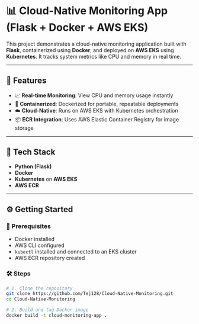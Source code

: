 # 📊 Cloud-Native Monitoring App (Flask + Docker + AWS EKS)

This project demonstrates a cloud-native monitoring application built with **Flask**, containerized using **Docker**, and deployed on **AWS EKS** using **Kubernetes**. It tracks system metrics like CPU and memory in real time.

---

## 🚀 Features

- 📈 **Real-time Monitoring**: View CPU and memory usage instantly
- 🐳 **Containerized**: Dockerized for portable, repeatable deployments
- ☁️ **Cloud-Native**: Runs on AWS EKS with Kubernetes orchestration
- 📦 **ECR Integration**: Uses AWS Elastic Container Registry for image storage

---

## 🔧 Tech Stack

- **Python (Flask)**
- **Docker**
- **Kubernetes** on **AWS EKS**
- **AWS ECR**

---

## ⚙️ Getting Started

### 🔑 Prerequisites

- Docker installed
- AWS CLI configured
- `kubectl` installed and connected to an EKS cluster
- AWS ECR repository created

### 🛠️ Steps

```bash
# 1. Clone the repository
git clone https://github.com/Tej128/Cloud-Native-Monitoring.git
cd Cloud-Native-Monitoring

# 2. Build and tag Docker image
docker build -t cloud-monitoring-app .


